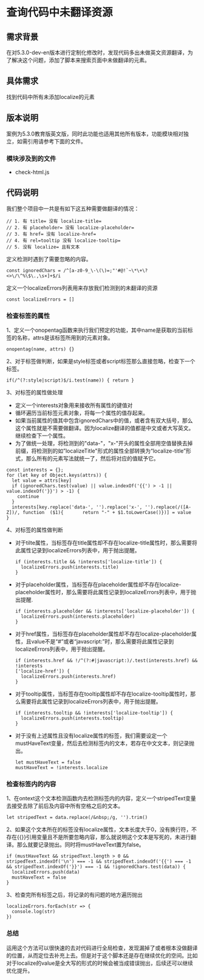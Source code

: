 



#   查询代码中未翻译资源

## 需求背景

在对5.3.0-dev-en版本进行定制化修改时，发现代码多出未做英文资源翻译，为了解决这个问题，添加了脚本来搜索页面中未做翻译的元素。

## 具体需求

找到代码中所有未添加localize的元素

## 版本说明

案例为5.3.0教育版英文版，同时此功能也适用其他所有版本，功能模块相对独立，如需引用请参考下面的文件。

### 模块涉及到的文件

- check-html.js

## 代码说明

我们整个项目中一共是有如下这五种需要做翻译的情况：

```
// 1. 有 title= 没有 localize-title=
// 2. 有 placeholder= 没有 localize-placeholder=
// 3. 有 href= 没有 localize-href=
// 4. 有 rel=tooltip 没有 localize-tooltip=
// 5. 没有 localize= 且有文本
```

定义检测时遇到了需要忽略的内容。

```
const ignoredChars = /^[a-z0-9_\-\(\)=;"'#@!`~\*\+\?<>\/\^%\$\.,\s×]+$/i
```

定义一个localizeErrors列表用来存放我们检测到的未翻译的资源

```
const localizeErrors = []
```



### 检查标签的属性

1、定义一个onopentag函数来执行我们预定的功能，其中name是获取的当前标签的名称，attrs是该标签所用到的元素对象。

```
onopentag(name, attrs) {}
```

2、对于标签做判断，如果是style标签或者script标签那么直接忽略，检查下一个标签。

```
if(/^(?:style|script)$/i.test(name)) { return }
```

3、对标签的属性做处理

- 定义一个interests对象用来接收所有属性的键值对
- 循环遍历当前标签元素对象，将每一个属性的值存起来。
- 如果当前属性的值其中包含ignoredChars中的值，或者含有双大括号，那么这个属性就是不需要做翻译。因为localize翻译的值都是中文或者大写英文。继续检查下一个属性。
- 为了做统一处理，将检测到的"data-"，"x-"开头的属性全部用空值替换去掉前缀，将检测到的如”localizeTitle"形式的属性全部转换为“localize-title”形式，那么所有的元素写法就统一了，然后将对应的值赋予它。

```
const interests = {};
for (let key of Object.keys(attrs)) {
  let value = attrs[key]
  if (ignoredChars.test(value) || value.indexOf('{{') > -1 || value.indexOf('}}') > -1) {
    continue
  }
  interests[key.replace('data-', '').replace('x-', '').replace(/([A-Z])/, function 	($1){ 		return "-" + $1.toLowerCase()})] = value
}
```

4、对标签的属性做判断

- 对于tilte属性，当标签存在title属性却不存在localize-title属性时，那么需要将此属性记录到localizeErrors列表中，用于抛出提醒。

  ```
  if (interests.title && !interests['localize-title']) {
    localizeErrors.push(interests.title)
  }
  ```

- 对于placeholder属性，当标签存在placeholder属性却不存在localize-placeholder属性时，那么需要将此属性记录到localizeErrors列表中，用于抛出提醒.

  ```
  if (interests.placeholder && !interests['localize-placeholder']) {
    localizeErrors.push(interests.placeholder)
  }
  ```

- 对于href属性，当标签存在placeholder属性却不存在localize-placeholder属性，且value不是“#”或者“javascript:”时，那么需要将此属性记录到localizeErrors列表中，用于抛出提醒。

  ```
  if (interests.href && !/^(?:#|javascript:)/.test(interests.href) && !interests
  ['localize-href']) {
    localizeErrors.push(interests.href)
  }
  ```

  

- 对于tooltip属性，当标签存在tooltip属性却不存在localize-tooltip属性时，那么需要将此属性记录到localizeErrors列表中，用于抛出提醒。

  ```
  if (interests.tooltip && !interests['localize-tooltip']) {
    localizeErrors.push(interests.tooltip)
  }
  ```

- 对于没有上述属性且没有localize属性的标签，我们需要设定一个mustHaveText变量，然后去检测标签内的文本，若存在中文文本，则记录抛出。

  ```
  let mustHaveText = false
  mustHaveText = !interests.localize
  ```



### 检查标签内的内容

1、在ontext这个文本检测函数内去检测标签内的内容，定义一个stripedText变量去接受去除了前后及内容中所有空格之后的文本。

```
let stripedText = data.replace(/&nbsp;/g, '').trim()
```

2、如果这个文本所在的标签没有localize属性，文本长度大于0，没有换行符，不存在{{}}引用变量且不是所要忽略内容，那么就说明这个文本是写死的，未进行翻译。那么就要记录抛出。同时将mustHaveText置为false。

```
if (mustHaveText && stripedText.length > 0 && stripedText.indexOf('\n') === -1 && stripedText.indexOf('{{') === -1 && stripedText.indexOf('}}') === -1 && !ignoredChars.test(data)) {
  localizeErrors.push(data)
  mustHaveText = false
}
```

3、检查完所有标签之后，将记录的有问题的地方遍历抛出

```
localizeErrors.forEach(str => {
  console.log(str)
})
```



### 总结

运用这个方法可以很快速的去对代码进行全局检查，发现漏掉了或者根本没做翻译的位置，从而定位去补充上去。但是对于这个脚本还是存在继续优化的空间。比如对于localize的value是全大写的形式的时候会被当成错误抛出，后续还可以继续优化提升。